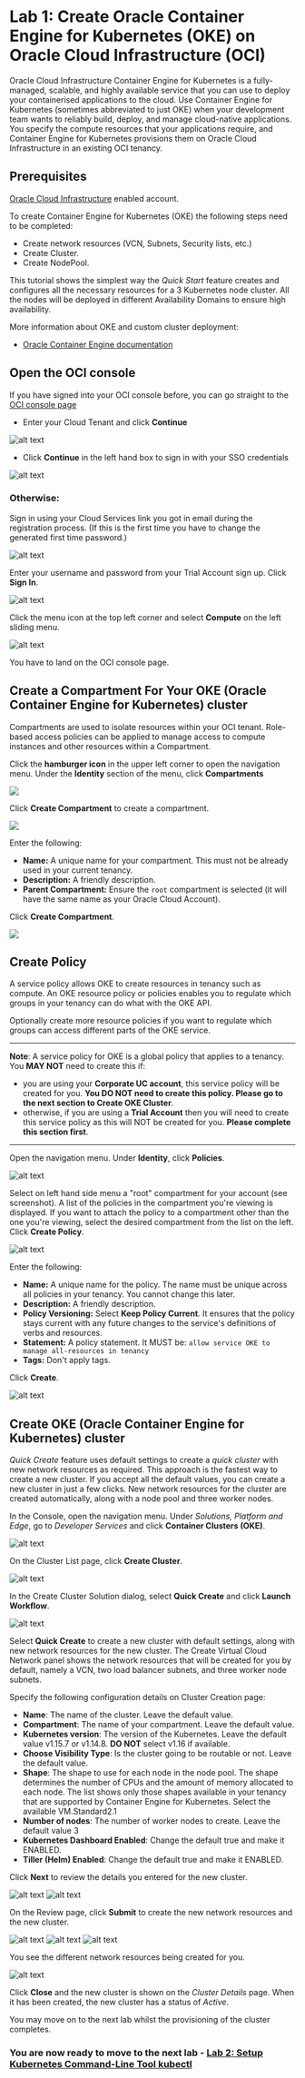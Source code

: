 # Lab 1: Create Oracle Container Engine for Kubernetes (OKE) on Oracle Cloud Infrastructure (OCI) #

Oracle Cloud Infrastructure Container Engine for Kubernetes is a fully-managed, scalable, and highly available service that you can use to deploy your containerised applications to the cloud. Use Container Engine for Kubernetes (sometimes abbreviated to just OKE) when your development team wants to reliably build, deploy, and manage cloud-native applications. You specify the compute resources that your applications require, and Container Engine for Kubernetes provisions them on Oracle Cloud Infrastructure in an existing OCI tenancy.

## Prerequisites ##

[Oracle Cloud Infrastructure](https://cloud.oracle.com/en_US/cloud-infrastructure) enabled account.

To create Container Engine for Kubernetes (OKE) the following steps need to be completed:

- Create network resources (VCN, Subnets, Security lists, etc.)
- Create Cluster.
- Create NodePool.

This tutorial shows the simplest way the *Quick Start* feature creates and configures all the necessary resources for a 3 Kubernetes node cluster. All the nodes will be deployed in different Availability Domains to ensure high availability.

More information about OKE and custom cluster deployment:

- [Oracle Container Engine documentation](https://docs.cloud.oracle.com/iaas/Content/ContEng/Concepts/contengoverview.htm)

## Open the OCI console ##

If you have signed into your OCI console before, you can go straight to the [OCI console page](https://console.us-ashburn-1.oraclecloud.com/#/a/)

  - Enter your Cloud Tenant and click **Continue**

  ![alt text](images/oke/000.change.tenant.png)

  - Click **Continue** in the left hand box to sign in with your SSO credentials

  ![alt text](images/oke/000.oci.console.png)

### Otherwise:

Sign in using your Cloud Services link you got in email during the registration process. (If this is the first time you have to change the generated first time password.)

![alt text](images/oke/001.cloud.link.email.png)

Enter your username and password from your Trial Account sign up. Click **Sign In**.

![alt text](images/oke/002.login.png)

Click the menu icon at the top left corner and select **Compute** on the left sliding menu.

![alt text](images/oke/003.compute.console.png)

You have to land on the OCI console page.


## Create a Compartment For Your OKE (Oracle Container Engine for Kubernetes) cluster ##

Compartments are used to isolate resources within your OCI tenant. Role-based access policies can be applied to manage access to compute instances and other resources within a Compartment.

Click the **hamburger icon** in the upper left corner to open the navigation menu. Under the **Identity** section of the menu, click **Compartments**

![](images/oke/004.oci.console.1.png)

Click **Create Compartment** to create a compartment.

![](images/oke/004.oci.compartment.png)


Enter the following:

- **Name:** A unique name for your compartment. This must not be already used in your current tenancy.
- **Description:** A friendly description.
- **Parent Compartment:** Ensure the `root` compartment is selected (it will have the same name as your Oracle Cloud Account).

Click **Create Compartment**.

  ![](images/oke/004.oci.compartment.details.png)


## Create Policy ##

A service policy allows OKE to create resources in tenancy such as compute. An OKE resource policy or policies enables you to regulate which groups in your tenancy can do what with the OKE API.

Optionally create more resource policies if you want to regulate which groups can access different parts of the OKE service.

---

**Note**: A service policy for OKE is a global policy that applies to a tenancy. You **MAY NOT** need to create this if:

  - you are using your **Corporate UC account**, this service policy will be created for you. **You DO NOT need to create this policy. Please go to the next section to Create OKE Cluster**.
  - otherwise, if you are using a **Trial Account** then you will need to create this service policy as this will NOT be created for you. **Please complete this section first**.

---


Open the navigation menu. Under **Identity**, click **Policies**.

![alt text](images/oke/004.oci.console.png)

Select on left hand side menu a "root" compartment for your account (see screenshot). A list of the policies in the compartment you're viewing is displayed. If you want to attach the policy to a compartment other than the one you're viewing, select the desired compartment from the list on the left. Click **Create Policy**.

![alt text](images/oke/005.policies.png)

Enter the following:

- **Name:** A unique name for the policy. The name must be unique across all policies in your tenancy. You cannot change this later.
- **Description:** A friendly description.
- **Policy Versioning:** Select **Keep Policy Current**. It ensures that the policy stays current with any future changes to the service's definitions of verbs and resources.
- **Statement:** A policy statement. It MUST be: `allow service OKE to manage all-resources in tenancy`
- **Tags:** Don't apply tags.

Click **Create**.

![alt text](images/oke/006.create.oke.policy.png)

## Create OKE (Oracle Container Engine for Kubernetes) cluster ##

*Quick Create* feature uses default settings to create a *quick cluster* with new network resources as required. This approach is the fastest way to create a new cluster. If you accept all the default values, you can create a new cluster in just a few clicks. New network resources for the cluster are created automatically, along with a node pool and three worker nodes.

In the Console, open the navigation menu. Under *Solutions, Platform and Edge*, go to *Developer Services* and click **Container Clusters (OKE)**.

![alt text](images/oke/007.clusters.png)

On the Cluster List page, click **Create Cluster**.

![alt text](images/oke/008.create.cluster.png)

In the Create Cluster Solution dialog, select **Quick Create** and click **Launch Workflow**.

![alt text](images/oke/009.quick.1.png)


Select **Quick Create** to create a new cluster with default settings, along with new network resources for the new cluster. The Create Virtual Cloud Network panel shows the network resources that will be created for you by default, namely a VCN, two load balancer subnets, and three worker node subnets.


Specify the following configuration details on Cluster Creation page:

- **Name**: The name of the cluster. Leave the default value.
- **Compartment**: The name of your compartment. Leave the default value.
- **Kubernetes version**: The version of the Kubernetes. Leave the default value v1.15.7 or v1.14.8. **DO NOT** select v1.16 if available.
- **Choose Visibility Type**: Is the cluster going to be routable or not. Leave the default value.
- **Shape**: The shape to use for each node in the node pool. The shape determines the number of CPUs and the amount of memory allocated to each node. The list shows only those shapes available in your tenancy that are supported by Container Engine for Kubernetes. Select the available VM.Standard2.1
- **Number of nodes**: The number of worker nodes to create. Leave the default value 3
- **Kubernetes Dashboard Enabled**: Change the default true and make it ENABLED.
- **Tiller (Helm) Enabled**: Change the default true and make it ENABLED.

Click **Next** to review the details you entered for the new cluster.

![alt text](images/oke/009.quick.details.1.png)
![alt text](images/oke/009.quick.details.2.png)

On the Review page, click **Submit** to create the new network resources and the new cluster.

![alt text](images/oke/009.quick.review.1.png)
![alt text](images/oke/009.quick.review.2.png)
![alt text](images/oke/009.quick.review.3.png)


You see the different network resources being created for you.

![alt text](images/oke/009.quick.submitted.png)

Click **Close** and the new cluster is shown on the *Cluster Details* page. When it has been created, the new cluster has a status of *Active*.


You may move on to the next lab whilst the provisioning of the cluster completes.


### You are now ready to move to the next lab - [Lab 2: Setup Kubernetes Command-Line Tool **kubectl**](setup.kubectl.md)  ###
